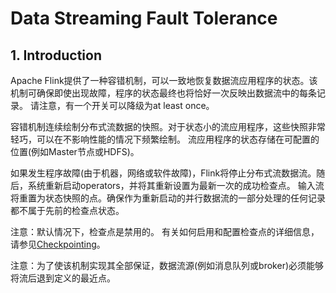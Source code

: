 # Data Streaming Fault Tolerance

## 1. Introduction

Apache Flink提供了一种容错机制，可以一致地恢复数据流应用程序的状态。该机制可确保即使出现故障，程序的状态最终也将恰好一次反映出数据流中的每条记录。 请注意，有一个开关可以降级为at least once。

容错机制连续绘制分布式流数据的快照。对于状态小的流应用程序，这些快照非常轻巧，可以在不影响性能的情况下频繁绘制。 流应用程序的状态存储在可配置的位置(例如Master节点或HDFS)。

如果发生程序故障(由于机器，网络或软件故障)，Flink将停止分布式流数据流。随后，系统重新启动operators，并将其重新设置为最新一次的成功检查点。 输入流将重置为状态快照的点。确保作为重新启动的并行数据流的一部分处理的任何记录都不属于先前的检查点状态。

注意：默认情况下，检查点是禁用的。 有关如何启用和配置检查点的详细信息，请参见[Checkpointing](https://ci.apache.org/projects/flink/flink-docs-release-1.10/zh/dev/stream/state/checkpointing.html)。

注意：为了使该机制实现其全部保证，数据流源(例如消息队列或broker)必须能够将流后退到定义的最近点。